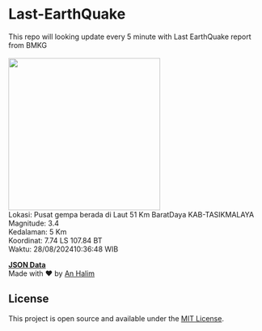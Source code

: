 # Last-EarthQuake
This repo will looking update every 5 minute with Last EarthQuake report from BMKG
<br>
<br>
<img src="https://static.bmkg.go.id/20240828103648.mmi.jpg" width="300"/>
<br>
Lokasi: Pusat gempa berada di Laut 51 Km BaratDaya KAB-TASIKMALAYA <br>
Magnitude: 3.4 <br>
Kedalaman: 5 Km <br>
Koordinat: 7.74 LS 107.84 BT <br>
Waktu: 28/08/202410:36:48 WIB <br>

<a href="./data/data.json">**JSON Data**</a>
<br>
Made with ❤️ by <a href="https://github.com/an-halim">An Halim</a>
## License

This project is open source and available under the [MIT License](LICENSE).
